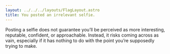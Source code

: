 ```yaml
---
layout: ../../../layouts/FlagLayout.astro
title: You posted an irrelevant selfie.
---
```


Posting a selfie does not guarantee you’ll be perceived as more interesting, reputable, confident, or approachable. Instead, it risks coming across as vain, especially if it has nothing to do with the point you’re supposedly trying to make.
